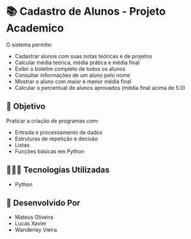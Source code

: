 # 📚 Cadastro de Alunos - Projeto Academico

O sistema permite:
- Cadastrar alunos com suas notas teóricas e de projetos
- Calcular média teórica, média prática e média final
- Exibir o boletim completo de todos os alunos
- Consultar informações de um aluno pelo nome
- Mostrar o aluno com maior e menor média final
- Calcular o percentual de alunos aprovados (média final acima de 5.0)

## 📍 Objetivo
Praticar a criação de programas com:
- Entrada e processamento de dados
- Estruturas de repetição e decisão
- Listas
- Funções básicas em Python

## 👨🏻‍💻 Tecnologias Utilizadas
- Python 

## 🙋 Desenvolvido Por
- Mateus Oliveira
- Lucas Xavier
- Wanderley Vieira
